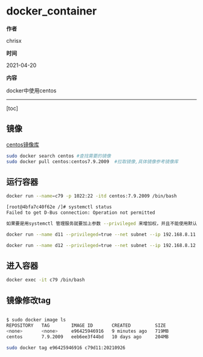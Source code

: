 # docker_container

**作者**

chrisx

**时间**

2021-04-20

**内容**

docker中使用centos

---

[toc]

## 镜像

[centos镜像库](https://hub.docker.com/_/centos?tab=tags&page=1&ordering=last_updated)

```sh
sudo docker search centos #查找需要的镜像
sudo docker pull centos:centos7.9.2009  #拉取镜像,具体镜像参考镜像库
```

## 运行容器

```sh
docker run --name=c79 -p 1022:22 -itd centos:7.9.2009 /bin/bash

[root@4bfa7c40f62e /]# systemctl status
Failed to get D-Bus connection: Operation not permitted

如果要是用systemctl 管理服务就要加上参数 --privileged 来增加权，并且不能使用默认的bash，换成 init，命令如下

docker run --name d11 --privileged=true --net subnet --ip 192.168.8.11 -p 1022:22 -p 15432:5432 -itd centos:7.9.2009 /usr/sbin/init

docker run --name d12 --privileged=true --net subnet --ip 192.168.8.12 -p 2022:22 -p 25432:5432 -itd centos:7.9.2009 /usr/sbin/init

```

## 进入容器

```sh
docker exec -it c79 /bin/bash

```

## 镜像修改tag

```sh

$ sudo docker image ls
REPOSITORY   TAG        IMAGE ID       CREATED         SIZE
<none>       <none>     e96425946916   9 minutes ago   719MB
centos       7.9.2009   eeb6ee3f44bd   10 days ago     204MB

sudo docker tag e96425946916 c79d11:20210926
```
